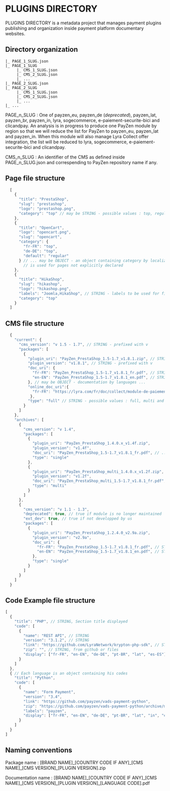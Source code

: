 # PLUGINS DIRECTORY

PLUGINS DIRECTORY is a metadata project that manages payment plugins publishing and organization inside payment platform documentary websites.

## Directory organization

```
|_ PAGE_1_SLUG.json
|_ PAGE_1_SLUG
     |_ CMS_1_SLUG.json
     |_ CMS_2_SLUG.json
     |_ ...
|_ PAGE_2_SLUG.json
|_ PAGE_2_SLUG
     |_ CMS_1_SLUG.json
     |_ CMS_2_SLUG.json
     |_ ...
|_ ...
```

PAGE\_n\_SLUG : One of payzen\_eu, payzen\_de (_deprecated_), payzen\_lat, payzen\_br, payzen\_in, lyra, sogecommerce, e-paiement-securite-bici and clicandpay.
An analysis is in progress to produce one PayZen module by region so that we will reduce the list for PayZen to payzen\_eu, payzen\_lat and payzen\_in. When this module will also manage Lyra Collect offer integration, the list will be reduced to lyra, sogecommerce, e-paiement-securite-bici and clicandpay.

CMS\_n\_SLUG : An identifier of the CMS as defined inside PAGE\_n\_SLUG.json and correspending to PayZen repository name if any.

## Page file structure

``` javascript
  [
    {
      "title": "PrestaShop",
      "slug": "prestashop",
      "logo": "prestashop.png",
      "category": "top" // may be STRING - possible values : top, regular, request, commercial, provider ...
    },
    {
      "title": "OpenCart",
      "logo": "opencart.png",
      "slug": "opencart",
      "category": {
        "fr-FR": "top",
        "de-DE": "top",
        "default": "regular"
      } // ... may be OBJECT - an object containing category by localized page, default
        // is used for pages not explicitly declared
    },
    {
      "title": "HikaShop",
      "slug": "hikashop",
      "logo": "hikashop.png",
      "labels": "Joomla,HikaShop", // STRING - labels to be used for filtering in addition to title
      "category": "top"
    }
  ]
```

## CMS file structure

``` javascript
  {
    "current": {
      "cms_version": "v 1.5 - 1.7", // STRING - prefixed with v
      "packages": [
        {
          "plugin_uri": "PayZen_PrestaShop_1.5-1.7_v1.8.1.zip", // STRING
          "plugin_version": "v1.8.1", // STRING - prefixed with v
          "doc_uri": {
            "fr-FR": "PayZen_PrestaShop_1.5-1.7_v1.8.1_fr.pdf", // STRING
            "en-EN": "PayZen_PrestaShop_1.5-1.7_v1.8.1_en.pdf", // STRING
          }, // may be OBJECT - documentation by languages ...
          "online_doc_uri":{
            "fr-FR": "https://lyra.com/fr/doc/collect/module-de-paiement-gratuit/magento2/sitemap.html", // STRING
           },
          "type": "full" // STRING - possible values : full, multi and single
        }
      ]
    },
    "archives": [
      {
        "cms_version": "v 1.4",
        "packages": [
          {
            "plugin_uri": "PayZen_PrestaShop_1.4.0.x_v1.4f.zip",
            "plugin_version": "v1.4f",
            "doc_uri": "PayZen_PrestaShop_1.5-1.7_v1.8.1_fr.pdf", // ... may be STRING
            "type": "single"
          },
          {
            "plugin_uri": "PayZen_PrestaShop_multi_1.4.0.x_v1.2f.zip",
            "plugin_version": "v1.2f",
            "doc_uri": "PayZen_PrestaShop_multi_1.5-1.7_v1.8.1_fr.pdf",
            "type": "multi"
          }
        ]
      },
      {
        "cms_version": "v 1.1 - 1.3",
        "deprecated": true, // true if module is no longer maintained
        "ext_dev": true, // true if not developped by us
        "packages": [
          {
            "plugin_uri": "PayZen_PrestaShop_1.2.4.0_v2.9a.zip",
            "plugin_version": "v2.9a",
            "doc_uri": {
              "fr-FR": "PayZen_PrestaShop_1.5-1.7_v1.8.1_fr.pdf", // STRING
              "en-EN": "PayZen_PrestaShop_1.5-1.7_v1.8.1_en.pdf", // STRING
            },
            "type": "single"
          }
        ]
      }
    ]
  }
```
## Code Example file structure
``` javascript
[
  {
    "title": "PHP", // STRING, Section title displayed
    "code": [
      {
        "name": "REST API", // STRING
        "version": "3.1.2", // STRING
        "link": "https://github.com/LyraNetwork/krypton-php-sdk", // STRING
        "zip": "", // STRING, from github or files
        "display": ["fr-FR", "en-EN", "de-DE", "pt-BR", "lat", "es-ES"] // ARRAY, langs where the code is displayed
      }
    ]
  },
  { // Each language is an object containing his codes
    "title": "Python",
    "code": [
      {
        "name": "Form Payment",
        "version": "3.4",
        "link": "https://github.com/payzen/vads-payment-python",
        "zip": "https://github.com/payzen/vads-payment-python/archive/master.zip",
        "labels": "payzen",
        "display": ["fr-FR", "en-EN", "de-DE", "pt-BR", "lat", "in", "es-ES"]
      }
    ]
  }
]
```

## Naming conventions

Package name : [BRAND NAME]\_[COUNTRY CODE IF ANY]\_[CMS NAME]\_[CMS VERSION]\_[PLUGIN VERSION].zip

Documentation name : [BRAND NAME]\_[COUNTRY CODE IF ANY]\_[CMS NAME]\_[CMS VERSION]\_[PLUGIN VERSION]\_[LANGUAGE CODE].pdf
